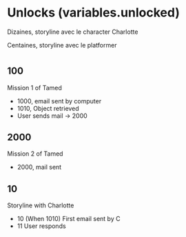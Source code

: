# Unlocks (variables.unlocked)
Dizaines, storyline avec le character Charlotte

Centaines, storyline avec le platformer

#

## 100
Mission 1 of Tamed
- 1000, email sent by computer
- 1010, Object retrieved
- User sends mail -> 2000

## 2000
Mission 2 of Tamed
- 2000, mail sent

## 10
Storyline with Charlotte
- 10 (When 1010) First email sent by C
- 11 User responds